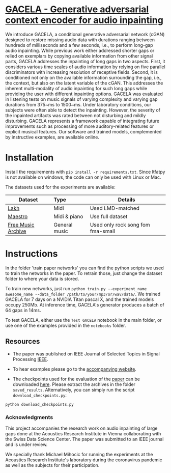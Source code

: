 # [GACELA - Generative adversarial context encoder for audio inpainting](https://ieeexplore.ieee.org/document/9257074)


We introduce GACELA, a conditional generative adversarial network (cGAN) designed to restore missing audio data with durations ranging between hundreds of milliseconds and a few seconds, i.e., to perform long-gap audio inpainting. While previous work either addressed shorter gaps or relied on exemplars by copying available information from other signal parts, GACELA addresses the inpainting of long gaps in two aspects. First, it considers various time scales of audio information by relying on five parallel discriminators with increasing resolution of receptive fields. Second, it is conditioned not only on the available information surrounding the gap, i.e., the context, but also on the latent variable of the cGAN. This addresses the inherent multi-modality of audio inpainting for such long gaps while providing the user with different inpainting options. GACELA was evaluated in listening tests on music signals of varying complexity and varying gap durations from 375~ms to 1500~ms. Under laboratory conditions, our subjects were often able to detect the inpainting. However, the severity of the inpainted artifacts was rated between not disturbing and mildly disturbing. GACELA represents a framework capable of integrating future improvements such as processing of more auditory-related features or explicit musical features. Our software and trained models, complemented by instructive examples, are available online. 


# Installation

Install the requirements with `pip install -r requirements.txt`. Since ltfatpy is not available on windows, the code can only be used with Linux or Mac.

The datasets used for the experiments are available:

| Dataset       | Type           | Details  |
| ------------- |:-------------| -----|
| [Lakh](https://colinraffel.com/projects/lmd/) | Midi | Used LMD-matched |
| [Maestro](https://magenta.tensorflow.org/datasets/maestro)      |  Midi & piano | Use full dataset |
| [Free Music Archive](https://github.com/mdeff/fma)|    General music | Used only rock song fom fma-small  |


# Instructions

In the folder 'train paper networks' you can find the python scripts we used to train the networks in the paper. To retrain those, just change the dataset folder to where your data is stored.

To train new networks, just run `python train.py --experiment_name awesome_name --data_folder /path/to/your/mp3/or/wav/data/`. We trained GACELA for 7 days on a   NVIDIA Titan pascal X, and the trained models occupy 250Mb. At inference time, GACELA's generator produces a batch of 64 gaps in 14ms.

To test GACELA, either use the `Test GACELA` notebook in the main folder, or use one of the examples provided in the `notebooks` folder.

## Resources

- The paper was published on IEEE Journal of Selected Topics in Signal Processing [IEEE](https://ieeexplore.ieee.org/document/9257074).
- To hear examples please go to the [accompanying website](https://andimarafioti.github.io/GACELA/).

- The checkpoints used for the evaluation of the [paper](https://arxiv.org/abs/2005.05032) can be downloaded [here](https://zenodo.org/record/3897144). Please extract the archives in the folder `saved_results`. Alternatively, you can simply run the script `download_checkpoints.py`:
```
python download_checkpoints.py
```

### Acknowledgments

This project accompanies the research work on audio inpainting of large gaps done at the Acoustics Research Institute in Vienna collaborating with the Swiss Data Science Center. The paper was submitted to an IEEE journal and is under review.

We specially thank Michael Mihocic for running the experiments at the Acoustics Research Institute's laboratory during the coronavirus pandemic as well as the subjects for their participation.
